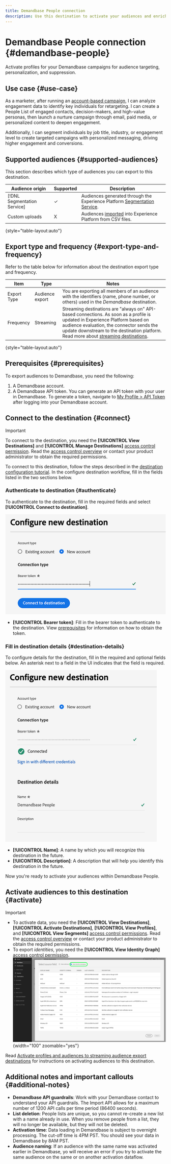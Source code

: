 ```yaml
---
title: Demandbase People connection
description: Use this destination to activate your audiences and enrich them with Demandbase third-party data, for other downstream use-cases in marketing and sales.
---
```


# Demandbase People connection {#demandbase-people}

Activate profiles for your Demandbase campaigns for audience targeting, personalization, and suppression.

## Use case {#use-case}

As a marketer, after running an [account-based campaign](../../ui/activate-account-audiences.md), I can analyze engagement data to identify key individuals for retargeting. I can create a People List of engaged contacts, decision-makers, and high-value personas, then launch a nurture campaign through email, paid media, or personalized content to deepen engagement.

Additionally, I can segment individuals by job title, industry, or engagement level to create targeted campaigns with personalized messaging, driving higher engagement and conversions.

## Supported audiences {#supported-audiences}

This section describes which type of audiences you can export to this destination.

| Audience origin | Supported | Description | 
---------|----------|----------|
| [!DNL Segmentation Service] | ✓ | Audiences generated through the Experience Platform [Segmentation Service](../../../segmentation/home.md).|
| Custom uploads | X | Audiences [imported](../../../segmentation/ui/overview.md#import-audience) into Experience Platform from CSV files. |

{style="table-layout:auto"}

## Export type and frequency {#export-type-and-frequency} 

Refer to the table below for information about the destination export type and frequency.

| Item         | Type      | Notes                       |
|--------------|-----------|---------------------------|
| Export Type  | Audience export | You are exporting all members of an audience with the identifiers (name, phone number, or others) used in the *Demandbase* destination. |
| Frequency    | Streaming  | Streaming destinations are "always on" API-based connections. As soon as a profile is updated in Experience Platform based on audience evaluation, the connector sends the update downstream to the destination platform. Read more about [streaming destinations](/help/destinations/destination-types.md#streaming-destinations). |

{style="table-layout:auto"}

## Prerequisites {#prerequisites}

To export audiences to Demandbase, you need the following:

1. A Demandbase account.
2. A Demandbase API token. You can generate an API token with your user in Demandbase. To generate a token, navigate to [My Profile > API Token](https://web.demandbase.com/o/ad/at) after logging into your Demandbase account.

## Connect to the destination {#connect}

>[!IMPORTANT]
> 
>To connect to the destination, you need the **[!UICONTROL View Destinations]** and **[!UICONTROL Manage Destinations]** [access control permission](/help/access-control/home.md#permissions). Read the [access control overview](/help/access-control/ui/overview.md) or contact your product administrator to obtain the required permissions.

To connect to this destination, follow the steps described in the [destination configuration tutorial](../../ui/connect-destination.md). In the configure destination workflow, fill in the fields listed in the two sections below.

### Authenticate to destination {#authenticate}

To authenticate to the destination, fill in the required fields and select **[!UICONTROL Connect to destination]**.

![Add bearer token](../../assets/catalog/advertising/demandbase-people/bearer-token.png)

* **[!UICONTROL Bearer token]**: Fill in the bearer token to authenticate to the destination. View [prerequisites](#prerequisites) for information on how to obtain the token.

### Fill in destination details {#destination-details}

To configure details for the destination, fill in the required and optional fields below. An asterisk next to a field in the UI indicates that the field is required.

![Add information about the destination connection](../../assets/catalog/advertising/demandbase-people/name-and-description.png)

*  **[!UICONTROL Name]**: A name by which you will recognize this destination in the future.
*  **[!UICONTROL Description]**: A description that will help you identify this destination in the future.

Now you're ready to activate your audiences within Demandbase People.

## Activate audiences to this destination {#activate}

>[!IMPORTANT]
> 
>* To activate data, you need the **[!UICONTROL View Destinations]**, **[!UICONTROL Activate Destinations]**, **[!UICONTROL View Profiles]**, and **[!UICONTROL View Segments]** [access control permissions](/help/access-control/home.md#permissions). Read the [access control overview](/help/access-control/ui/overview.md) or contact your product administrator to obtain the required permissions.
>* To export *identities*, you need the **[!UICONTROL View Identity Graph]** [access control permission](/help/access-control/home.md#permissions). <br> ![Select identity namespace highlighted in the workflow to activate audiences to destinations.](/help/destinations/assets/overview/export-identities-to-destination.png "Select identity namespace highlighted in the workflow to activate audiences to destinations."){width="100" zoomable="yes"}

Read [Activate profiles and audiences to streaming audience export destinations](/help/destinations/ui/activate-segment-streaming-destinations.md) for instructions on activating audiences to this destination.

## Additional notes and important callouts {#additional-notes}

* **Demandbase API guardrails**: Work with your Demandbase contact to understand your API guardrails. The Import API allows for a maximum number of 1200 API calls per time period (86400 seconds).
* **List deletion**: People lists are unique, so you cannot re-create a new list with a name already in use. When you remove people from a list, they will no longer be available, but they will not be deleted.
* **Activation time**: Data loading in Demandbase is subject to overnight processing. The cut-off time is 4PM PST. You should see your data in Demandbase by 8AM PST.
* **Audience naming**: If an audience with the same name was activated earlier in Demandbase, yo will receive an error if you try to activate the same audience on the same or on another activation dataflow.
